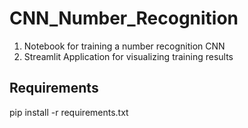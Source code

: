 # CNN_Number_Recognition

1. Notebook for training a number recognition CNN
2. Streamlit Application for visualizing training results

## Requirements

pip install -r requirements.txt
